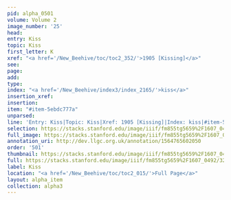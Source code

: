 ```yaml
---
pid: alpha_0501
volume: Volume 2
image_number: '25'
head: 
entry: Kiss
topic: Kiss
first_letter: K
xref: "<a href='/New_Beehive/toc/toc2_352/'>1905 [Kissing]</a>"
see: 
page: 
add: 
type: 
index: "<a href='/New_Beehive/index3/index_2165/'>kiss</a>"
insertion_xref: 
insertion: 
item: "#item-5ebdc777a"
unparsed: 
line: 'Entry: Kiss|Topic: Kiss|Xref: 1905 [Kissing]|Index: kiss|#item-5ebdc777a'
selection: https://stacks.stanford.edu/image/iiif/fm855tg5659%2F1607_0492/324,3416,3076,574/full/0/default.jpg
full_image: https://stacks.stanford.edu/image/iiif/fm855tg5659%2F1607_0492/full/full/0/default.jpg
annotation_uri: http://dev.llgc.org.uk/annotation/1564765602050
order: '501'
thumbnail: https://stacks.stanford.edu/image/iiif/fm855tg5659%2F1607_0492/324,3416,600,180/250,/0/default.jpg
full: https://stacks.stanford.edu/image/iiif/fm855tg5659%2F1607_0492/324,3416,3076,574/full/0/default.jpg
label: Kiss
location: "<a href='/New_Beehive/toc/toc2_015/'>Full Page</a>"
layout: alpha_item
collection: alpha3
---
```

